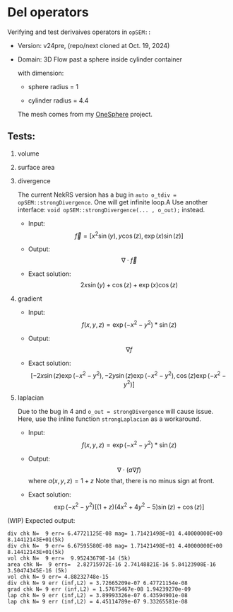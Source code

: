 # Del operators

Verifying and test derivaives operators in `opSEM::`

- Version: v24pre, (repo/next cloned at Oct. 19, 2024)

- Domain: 3D Flow past a sphere inside cylinder container

  with dimension:

   - sphere radius = 1

   - cylinder radius = 4.4

  The mesh comes from my [OneSphere](https://github.com/yslan/OneSphere) project.
 
## Tests:

1. volume

2. surface area

3. divergence

   The current NekRS version has a bug in `auto o_tdiv = opSEM::strongDivergence`.
   One will get infinite loop.A
   Use another interface: `void opSEM::strongDivergence(... , o_out);` instead.

   - Input:   
     $$\vec{f} = [x^2\sin(y), y\cos(z), \exp(x)\sin(z)]$$

   - Output:   
     $$\nabla\cdot\vec{f}$$

   - Exact solution:    
     $$2x\sin(y) + \cos(z) + \exp(x)\cos(z)$$

4. gradient

   - Input:    
     $$f(x,y,z) = \exp(-x^2-y^2) * \sin(z)$$

   - Output:   
     $$\nabla f$$

   - Exact solution: 
     $$[-2x\sin(z)\exp(-x^2-y^2), -2y\sin(z)\exp(-x^2-y^2), \cos(z)\exp(-x^2-y^2)]$$

5. laplacian

   Due to the bug in 4 and `o_out = strongDivergence` will cause issue.
   Here, use the inline function `strongLaplacian` as a workaround.

   - Input:    
     $$f(x,y,z) = \exp(-x^2-y^2) * \sin(z)$$

   - Output:   
     $$\nabla\cdot\left(a \nabla f\right)$$
     where $a(x,y,z) = 1+z$
     Note that, there is no minus sign at front.

   - Exact solution:    
     $$\exp(-x^2-y^2)\left[(1+z)(4x^2+4y^2-5)\sin(z) + \cos(z)\right]$$

(WIP) Expected output:
```
div chk N=  9 err= 6.47721125E-08 mag= 1.71421498E+01 4.40000000E+00 8.14412143E+01(5k)
div chk N=  9 err= 6.67595580E-08 mag= 1.71421498E+01 4.40000000E+00 8.14412143E+01(5k)
vol chk N=  9 err=  9.95243679E-14 (5k)
area chk N=  9 errs=  2.82715972E-16 2.74148821E-16 5.84123908E-16 3.50474345E-16 (5k)
vol chk N= 9 err= 4.88232748e-15
div chk N= 9 err (inf,L2) = 3.72665209e-07 6.47721154e-08
grad chk N= 9 err (inf,L2) = 1.57675467e-08 1.94239270e-09
lap chk N= 9 err (inf,L2) = 3.89993326e-07 6.43594901e-08
lap chk N= 9 err (inf,L2) = 4.45114789e-07 9.33265581e-08
```
